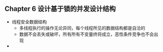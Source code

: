 ## Chapter 6 设计基于锁的并发设计结构

- 线程安全数据结构
  - 多线程执行的操作无论异同，每个线程所见的数据结构都是自洽的
  - 数据不会丢失或破坏，所有所有不变量终将成立，恶性条件竞争也不会出现
- 